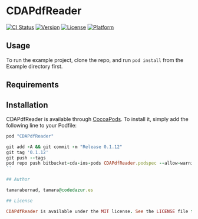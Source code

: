 # CDAPdfReader

[![CI Status](http://img.shields.io/travis/tamarabernad/CDAPdfReader.svg?style=flat)](https://travis-ci.org/tamarabernad/CDAPdfReader)
[![Version](https://img.shields.io/cocoapods/v/CDAPdfReader.svg?style=flat)](http://cocoapods.org/pods/CDAPdfReader)
[![License](https://img.shields.io/cocoapods/l/CDAPdfReader.svg?style=flat)](http://cocoapods.org/pods/CDAPdfReader)
[![Platform](https://img.shields.io/cocoapods/p/CDAPdfReader.svg?style=flat)](http://cocoapods.org/pods/CDAPdfReader)

## Usage

To run the example project, clone the repo, and run `pod install` from the Example directory first.

## Requirements

## Installation

CDAPdfReader is available through [CocoaPods](http://cocoapods.org). To install
it, simply add the following line to your Podfile:

```ruby
pod "CDAPdfReader"
```

```ruby
git add -A && git commit -m "Release 0.1.12"
git tag '0.1.12'
git push --tags
pod repo push bitbucket-cda-ios-pods CDAPdfReader.podspec --allow-warnings  --use-libraries
``

## Author

tamarabernad, tamara@codedazur.es

## License

CDAPdfReader is available under the MIT license. See the LICENSE file for more info.

